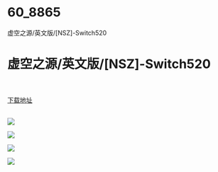 # 60_8865
虚空之源/英文版/[NSZ]-Switch520
# 虚空之源/英文版/[NSZ]-Switch520
 <br/></br>
[下载地址](https://www.switch520.cc/article/8865 "下载地址")
<br/></br>

<p><span style="color: #ffffff;"><strong><img src="https://www.switch520.cc/muke_img/upload_art_editor_20210103-1_88371973a9eb173b1397f3132be0c583.jpg"></strong></span></p>
<p><span style="color: #ffffff;"><strong><img src="https://www.switch520.cc/muke_img/upload_art_editor_20210103-1_6233708032b08bec9dd64aa2e289d3b4.jpg"></strong></span></p>
<p><span style="color: #ffffff;"><strong><img src="https://www.switch520.cc/muke_img/upload_art_editor_20210103-1_462856b3b8405252c783ba6ec57af3bf.jpg"></strong></span></p>
<p><span style="color: #ffffff;"><strong><img src="https://www.switch520.cc/muke_img/upload_art_editor_20210103-1_24019f72ea493a25e92bd20422ab694f.jpg">&nbsp;</strong></span></p>
<p><span style="color: #ffffff;"><strong>&nbsp;</strong></span></p>
